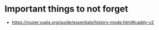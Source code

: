 # Important things to not forget

-   https://router.vuejs.org/guide/essentials/history-mode.html#caddy-v2
